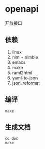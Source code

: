 # openapi

开放接口

## 依赖

1. linux
2. nim + nimble
3. emacs
4. make
5. raml2html
6. yaml-to-json
7. json_reformat

## 编译

    make

## 生成文档

    cd doc
    make
